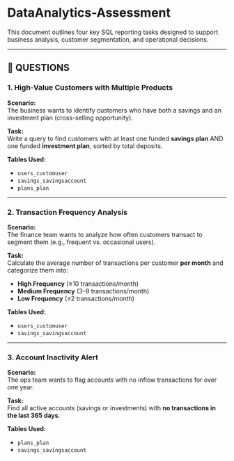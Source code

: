 # DataAnalytics-Assessment


This document outlines four key SQL reporting tasks designed to support business analysis, customer segmentation, and operational decisions.

---

## 📌 QUESTIONS

### 1. High-Value Customers with Multiple Products

**Scenario:**  
The business wants to identify customers who have both a savings and an investment plan (cross-selling opportunity).

**Task:**  
Write a query to find customers with at least one funded **savings plan** AND one funded **investment plan**, sorted by total deposits.

**Tables Used:**
- `users_customuser`
- `savings_savingsaccount`
- `plans_plan`


---

### 2. Transaction Frequency Analysis

**Scenario:**  
The finance team wants to analyze how often customers transact to segment them (e.g., frequent vs. occasional users).

**Task:**  
Calculate the average number of transactions per customer **per month** and categorize them into:
- **High Frequency** (≥10 transactions/month)
- **Medium Frequency** (3–9 transactions/month)
- **Low Frequency** (≤2 transactions/month)

**Tables Used:**
- `users_customuser`
- `savings_savingsaccount`


---

### 3. Account Inactivity Alert

**Scenario:**  
The ops team wants to flag accounts with no inflow transactions for over one year.

**Task:**  
Find all active accounts (savings or investments) with **no transactions in the last 365 days**.

**Tables Used:**
- `plans_plan`
- `savings_savingsaccount`
